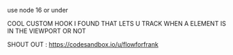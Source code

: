 use node 16 or under

COOL CUSTOM HOOK I FOUND THAT LETS U TRACK WHEN A ELEMENT IS IN THE VIEWPORT OR NOT  


SHOUT OUT : https://codesandbox.io/u/flowforfrank 

